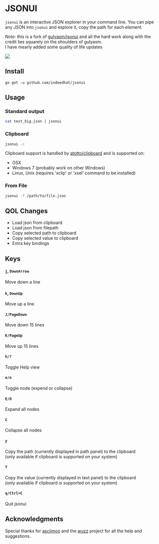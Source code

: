 # JSONUI

`jsonui` is an interactive JSON explorer in your command line. You can pipe any JSON into `jsonui` and explore it, copy the path for each element.

*Note:* this is a fork of [gulyasm/jsonui](https://github.com/gulyasm/jsonui) and all the hard work along with the credit
lies squarely on the shoulders of gulyasm.\
I have mearly added some quality of life updates

![](img/jsonui.gif)

## Install
`go get -u github.com/indeedhat/jsonui`

## Usage

### Standard output
```bash
cat test_big.json | jsonui
```
### Clipboard
```bash
jsonui -c
```
Clipboard support is handled by [atotto/clipboard](https://github.com/atotto/clipboard)
and is supported on:
- OSX
- Windows 7 (probably work on other Windows)
- Linux, Unix (requires 'xclip' or 'xsel' command to be installed)

### From File
```bash
jsonui -f /path/to/file.json
```

## QOL Changes
 - Load json from clipboard
 - Load json from filepath
 - Copy selected path to clipboard
 - Copy selected value to clipboard
 - Extra key bindings

## Keys

#### `j`, `DownArrow`
Move down a line

#### `k`, `DownUp`
Move up a line

#### `J/PageDown`
Move down 15 lines

#### `K/PageUp`
Move up 15 lines

#### `h/?`
Toggle Help view

#### `e/o`
Toggle node (expend or collapse)

#### `E/O`
Expand all nodes

#### `C`
Collapse all nodes

#### `y`
Copy the path (currently displayed in path panel) to the clipboard\
(only available if clipboard is supported on your system)

#### `Y`
Copy the value (currently displayed in text panel) to the clipboard\
(only available if clipboard is supported on your system)

#### `q/Ctrl+C`
Quit jsonui


## Acknowledgments
Special thanks for [asciimoo](https://github.com/asciimoo) and the [wuzz](https://github.com/asciimoo/wuzz) project for all the help and suggestions.  

